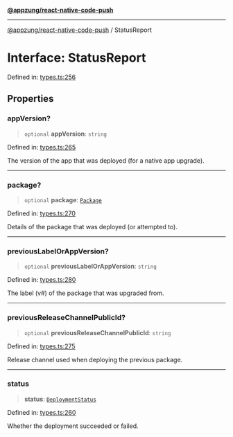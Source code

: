 [**@appzung/react-native-code-push**](../README.md)

---

[@appzung/react-native-code-push](../README.md) / StatusReport

# Interface: StatusReport

Defined in: [types.ts:256](https://github.com/AppZung/react-native-code-push/blob/c18933fc82ce614eded3156d1f391ab8a21d21d7/src/types.ts#L256)

## Properties

### appVersion?

> `optional` **appVersion**: `string`

Defined in: [types.ts:265](https://github.com/AppZung/react-native-code-push/blob/c18933fc82ce614eded3156d1f391ab8a21d21d7/src/types.ts#L265)

The version of the app that was deployed (for a native app upgrade).

---

### package?

> `optional` **package**: [`Package`](Package.md)

Defined in: [types.ts:270](https://github.com/AppZung/react-native-code-push/blob/c18933fc82ce614eded3156d1f391ab8a21d21d7/src/types.ts#L270)

Details of the package that was deployed (or attempted to).

---

### previousLabelOrAppVersion?

> `optional` **previousLabelOrAppVersion**: `string`

Defined in: [types.ts:280](https://github.com/AppZung/react-native-code-push/blob/c18933fc82ce614eded3156d1f391ab8a21d21d7/src/types.ts#L280)

The label (v#) of the package that was upgraded from.

---

### previousReleaseChannelPublicId?

> `optional` **previousReleaseChannelPublicId**: `string`

Defined in: [types.ts:275](https://github.com/AppZung/react-native-code-push/blob/c18933fc82ce614eded3156d1f391ab8a21d21d7/src/types.ts#L275)

Release channel used when deploying the previous package.

---

### status

> **status**: [`DeploymentStatus`](../enumerations/DeploymentStatus.md)

Defined in: [types.ts:260](https://github.com/AppZung/react-native-code-push/blob/c18933fc82ce614eded3156d1f391ab8a21d21d7/src/types.ts#L260)

Whether the deployment succeeded or failed.
